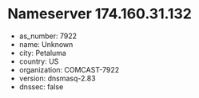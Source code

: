 # Nameserver 174.160.31.132

* as_number: 7922
* name: Unknown
* city: Petaluma
* country: US
* organization: COMCAST-7922
* version: dnsmasq-2.83
* dnssec: false
